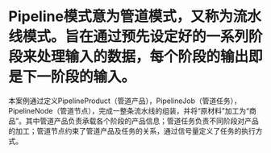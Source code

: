 # Pipeline模式意为管道模式，又称为流水线模式。旨在通过预先设定好的一系列阶段来处理输入的数据，每个阶段的输出即是下一阶段的输入。

本案例通过定义PipelineProduct（管道产品），PipelineJob（管道任务），PipelineNode（管道节点），完成一整条流水线的组装，并将“原材料”加工为“商品”。其中管道产品负责承载各个阶段的产品信息；管道任务负责不同阶段对产品的加工；管道节点约束了管道产品及任务的关系，通过信号量定义了任务的执行方式。
